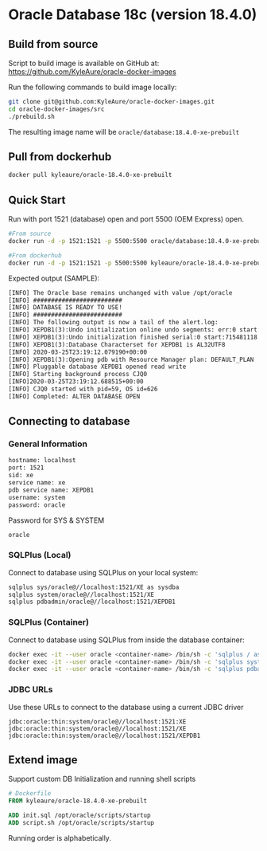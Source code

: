 Oracle Database 18c (version 18.4.0)
============================

## Build from source
Script to build image is available on GitHub at: https://github.com/KyleAure/oracle-docker-images 

Run the following commands to build image locally:
```sh
git clone git@github.com:KyleAure/oracle-docker-images.git
cd oracle-docker-images/src
./prebuild.sh
```

The resulting image name will be `oracle/database:18.4.0-xe-prebuilt`

## Pull from dockerhub
```sh
docker pull kyleaure/oracle-18.4.0-xe-prebuilt
```

## Quick Start

Run with port 1521 (database) open and port 5500 (OEM Express) open.
```sh
#From source
docker run -d -p 1521:1521 -p 5500:5500 oracle/database:18.4.0-xe-prebuilt

#From dockerhub
docker run -d -p 1521:1521 -p 5500:5500 kyleaure/oracle-18.4.0-xe-prebuilt
```

Expected output (SAMPLE):
```txt
[INFO] The Oracle base remains unchanged with value /opt/oracle
[INFO] #########################
[INFO] DATABASE IS READY TO USE!
[INFO] #########################
[INFO] The following output is now a tail of the alert.log:
[INFO] XEPDB1(3):Undo initialization online undo segments: err:0 start: 715481124 end: 715481236 diff: 112 ms (0.1 seconds)
[INFO] XEPDB1(3):Undo initialization finished serial:0 start:715481118 end:715481242 diff:124 ms (0.1 seconds)
[INFO] XEPDB1(3):Database Characterset for XEPDB1 is AL32UTF8
[INFO] 2020-03-25T23:19:12.079190+00:00
[INFO] XEPDB1(3):Opening pdb with Resource Manager plan: DEFAULT_PLAN
[INFO] Pluggable database XEPDB1 opened read write
[INFO] Starting background process CJQ0
[INFO]2020-03-25T23:19:12.688515+00:00
[INFO] CJQ0 started with pid=59, OS id=626 
[INFO] Completed: ALTER DATABASE OPEN
```

## Connecting to database

### General Information

```txt
hostname: localhost
port: 1521
sid: xe
service name: xe
pdb service name: XEPDB1
username: system
password: oracle
```

Password for SYS & SYSTEM
```txt
oracle
```

### SQLPlus (Local)
Connect to database using SQLPlus on your local system:
```sh
sqlplus sys/oracle@//localhost:1521/XE as sysdba
sqlplus system/oracle@//localhost:1521/XE
sqlplus pdbadmin/oracle@//localhost:1521/XEPDB1
```

### SQLPlus (Container)
Connect to database using SQLPlus from inside the database container:
```sh
docker exec -it --user oracle <container-name> /bin/sh -c 'sqlplus / as sysdba'
docker exec -it --user oracle <container-name> /bin/sh -c 'sqlplus system/oracle'
docker exec -it --user oracle <container-name> /bin/sh -c 'sqlplus pdbadmin@XEPDB1/oracle'
```

### JDBC URLs
Use these URLs to connect to the database using a current JDBC driver
```URL
jdbc:oracle:thin:system/oracle@//localhost:1521:XE
jdbc:oracle:thin:system/oracle@//localhost:1521/XE
jdbc:oracle:thin:system/oracle@//localhost:1521/XEPDB1
```

## Extend image
Support custom DB Initialization and running shell scripts
```Dockerfile
# Dockerfile
FROM kyleaure/oracle-18.4.0-xe-prebuilt

ADD init.sql /opt/oracle/scripts/startup
ADD script.sh /opt/oracle/scripts/startup
```
Running order is alphabetically. 